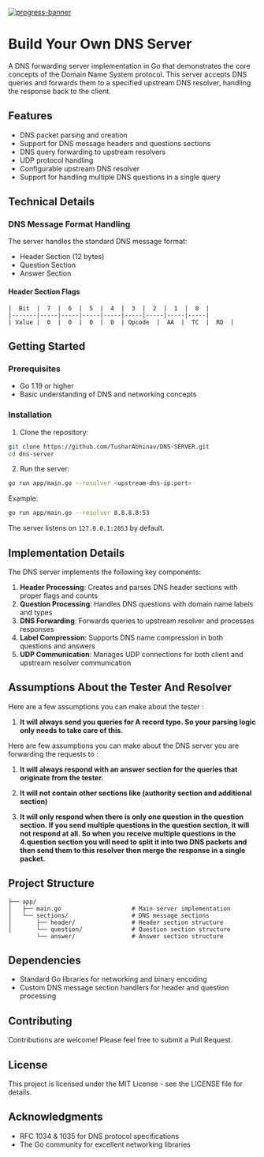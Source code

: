 
[![progress-banner](https://backend.codecrafters.io/progress/dns-server/9ab05740-d833-4fb0-90dd-5328dc2f019c)](https://app.codecrafters.io/users/codecrafters-bot?r=2qF)

# Build Your Own DNS Server

A DNS forwarding server implementation in Go that demonstrates the core concepts of the Domain Name System protocol. This server accepts DNS queries and forwards them to a specified upstream DNS resolver, handling the response back to the client.

## Features

- DNS packet parsing and creation
- Support for DNS message headers and questions sections
- DNS query forwarding to upstream resolvers
- UDP protocol handling
- Configurable upstream DNS resolver
- Support for handling multiple DNS questions in a single query

## Technical Details

### DNS Message Format Handling

The server handles the standard DNS message format:
- Header Section (12 bytes)
- Question Section
- Answer Section

#### Header Section Flags
```
|  Bit  |  7  |  6  |  5  |  4  |  3  |  2  |  1  |  0  |
|-------|-----|-----|-----|-----|-----|-----|-----|-----|
| Value |  0  |  0  |  0  |  0  | Opcode  |  AA  |  TC  |  RD  |
```

## Getting Started

### Prerequisites

- Go 1.19 or higher
- Basic understanding of DNS and networking concepts

### Installation

1. Clone the repository:
```bash
git clone https://github.com/TusharAbhinav/DNS-SERVER.git
cd dns-server
```

2. Run the server:
```bash
go run app/main.go --resolver <upstream-dns-ip:port>
```

Example:
```bash
go run app/main.go --resolver 8.8.8.8:53
```

The server listens on `127.0.0.1:2053` by default.

## Implementation Details

The DNS server implements the following key components:

1. **Header Processing**: Creates and parses DNS header sections with proper flags and counts
2. **Question Processing**: Handles DNS questions with domain name labels and types
3. **DNS Forwarding**: Forwards queries to upstream resolver and processes responses
4. **Label Compression**: Supports DNS name compression in both questions and answers
5. **UDP Communication**: Manages UDP connections for both client and upstream resolver communication

## Assumptions About the Tester And Resolver 
Here are a few assumptions you can make about the tester :

1. **It will always send you queries for A record type. So your parsing logic only needs to take care of this**.

Here are few assumptions you can make about the DNS server you are forwarding the requests to :

1. **It will always respond with an answer section for the queries that originate from the tester.**

2. **It will not contain other sections like (authority section and additional section)**

3. **It will only respond when there is only one question in the question section. If you send multiple questions in the question section, it will not respond at all. So when you receive multiple questions in 
     the 4.question section you will need to split it into two DNS packets and then send them to this resolver then merge the response in a single packet.**

## Project Structure

```
├── app/
│   ├── main.go                    # Main server implementation
│   └── sections/                  # DNS message sections
│       ├── header/                # Header section structure
│       └── question/              # Question section structure
        └── answer/                # Answer section structure
```

## Dependencies

- Standard Go libraries for networking and binary encoding
- Custom DNS message section handlers for header and question processing

## Contributing

Contributions are welcome! Please feel free to submit a Pull Request.

## License

This project is licensed under the MIT License - see the LICENSE file for details.

## Acknowledgments

- RFC 1034 & 1035 for DNS protocol specifications
- The Go community for excellent networking libraries

